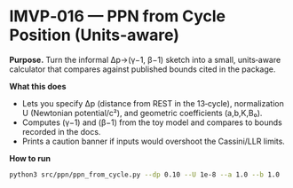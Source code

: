 
# IMVP‑016 — PPN from Cycle Position (Units-aware)

**Purpose.** Turn the informal Δp→(γ−1, β−1) sketch into a small,
units‑aware calculator that compares against published bounds cited in the package.

**What this does**
- Lets you specify Δp (distance from REST in the 13‑cycle), normalization U (Newtonian potential/c²),
  and geometric coefficients (a,b,K,B₀).
- Computes (γ−1) and (β−1) from the toy model and compares to bounds recorded in the docs.
- Prints a caution banner if inputs would overshoot the Cassini/LLR limits.

**How to run**
```bash
python3 src/ppn/ppn_from_cycle.py --dp 0.10 --U 1e-8 --a 1.0 --b 1.0
```
